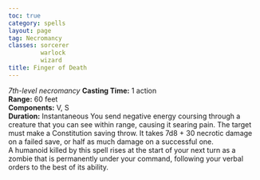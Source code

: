 ```yaml
---
toc: true
category: spells
layout: page
tag: Necromancy
classes: sorcerer
         warlock
         wizard
title: Finger of Death 
---
```

_7th-level necromancy_ 
**Casting Time:** 1 action    
**Range:** 60 feet    
**Components:** V, S    
**Duration:** Instantaneous 
You send negative energy coursing through a creature that you can see within range, causing it searing pain. The target must make a Constitution saving throw. It takes 7d8 + 30 necrotic damage on a failed save, or half as much damage on a successful one.    
A humanoid killed by this spell rises at the start of your next turn as a zombie that is permanently under your command, following your verbal orders to the best of its ability. 